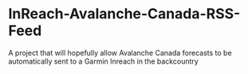 # InReach-Avalanche-Canada-RSS-Feed
A project that will hopefully allow Avalanche Canada forecasts to be automatically sent to a Garmin Inreach in the backcountry
